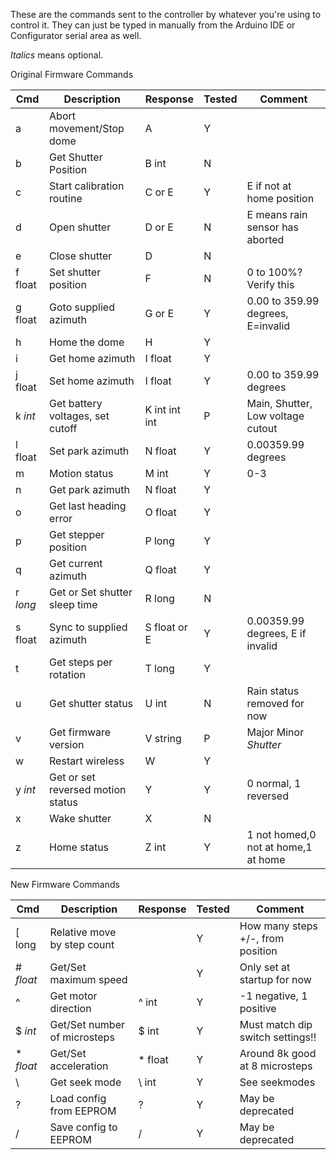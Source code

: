 These are the commands sent to the controller by whatever you're using to control it. They can just be typed in manually from the Arduino IDE or Configurator serial area as well.

_Italics_ means optional.

Original Firmware Commands

 Cmd     | Description                       | Response      | Tested | Comment                       
-------- | --------------------------------- | ------------- | ------ |-----
a        | Abort movement/Stop dome          | A             | Y      |
b        | Get Shutter Position              | B int         | N      |
c        | Start calibration routine         | C or E        | Y      | E if not at home position           
d        | Open shutter                      | D or E        | N      | E means rain sensor has aborted     
e        | Close shutter                     | D             | N      |
f float  | Set shutter position              | F             | N      | 0 to 100%? Verify this              
g float  | Goto supplied azimuth             | G or E        | Y      | 0.00 to 359.99 degrees, E=invalid   
h        | Home the dome                     | H             | Y      |                                     
i        | Get home azimuth                  | I float       | Y      |                                     
j float  | Set home azimuth                  | I float       | Y      | 0.00 to 359.99 degrees              
k _int_  | Get battery voltages, set cutoff  | K int int int | P      | Main, Shutter, Low voltage cutout   
l float  | Set park azimuth                  | N float       | Y      | 0.00359.99 degrees                  
m        | Motion status                     | M int         | Y      | 0-3                                 
n        | Get park azimuth                  | N float       | Y      |                                     
o        | Get last heading error            | O float       | Y      |                                     
p        | Get stepper position              | P long        | Y      |                                     
q        | Get current azimuth               | Q float       | Y      |                                     
r _long_ | Get or Set shutter sleep time     | R long        | N      |                                     
s float  | Sync to supplied azimuth          | S float or E  | Y      | 0.00359.99 degrees, E if invalid    
t        | Get steps per rotation            | T long        | Y      |                                     
u        | Get shutter status                | U int         | N      | Rain status removed for now         
v        | Get firmware version              | V string      | P      | Major Minor _Shutter_
w        | Restart wireless                  | W             | Y      |                                     
y _int_  | Get or set reversed motion status | Y             | Y      | 0 normal, 1 reversed                
x        | Wake shutter                      | X             | N      |                                     
z        | Home status                       | Z int         | Y      | 1 not homed,0 not at home,1 at home 

New Firmware Commands

 Cmd       | Description                     | Response      | Tested | Comment                       
---------- | ------------------------------- | ------------- | ------ |-----
\[ long    | Relative move by step count     |               | Y      | How many steps +/-, from position 
\# _float_ | Get/Set maximum speed           |               | Y      | Only set at startup for now        
^          | Get motor direction             | ^ int         | Y      | -1 negative, 1 positive            
$ _int_    | Get/Set number of microsteps    | $ int         | Y      | Must match dip switch settings!!    
\* _float_ | Get/Set acceleration            | * float       | Y      | Around 8k good at 8 microsteps      
\          | Get seek mode                   | \ int         | Y      | See seekmodes                       
?          | Load config from EEPROM         | ?             | Y      | May be deprecated                   
/          | Save config to EEPROM           | /             | Y      | May be deprecated                   

